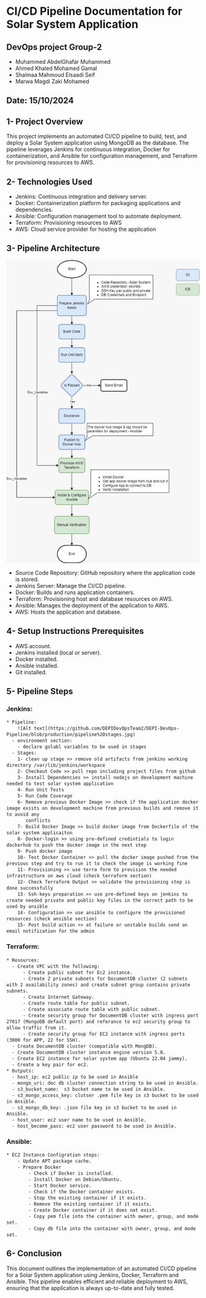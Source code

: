 # CI/CD Pipeline Documentation for Solar System Application

## DevOps project Group-2 
- Muhammed AbdelGhafar Muhammed
- Ahmed Khaled Mohamed Gamal
- Shaimaa Mahmoud Elsaadi Seif
- Marwa Magdi Zaki Mohamed

## Date: 15/10/2024

## 1- Project Overview
This project implements an automated CI/CD pipeline to build, test, and deploy a Solar System application using MongoDB as the database. The pipeline leverages Jenkins for continuous integration, Docker for containerization, and Ansible for configuration management, and Terraform for provisioning resources to AWS.

## 2- Technologies Used
- Jenkins: Continuous integration and delivery server.
- Docker: Containerization platform for packaging applications and dependencies.
- Ansible: Configuration management tool to automate deployment.
- Terraform: Provisioning resources to AWS
- AWS: Cloud service provider for hosting the application

## 3- Pipeline Architecture
![Alt text](https://github.com/DEPIDevOpsTeam2/DEPI-DevOps-Pipeline/blob/production/pipeline%20architecture.jpg)
- Source Code Repository: GitHub repository where the application code is stored.
- Jenkins Server: Manage the CI/CD pipeline.
- Docker: Builds and runs application containers.
- Terraform: Provisioning host and database resources on AWS.
- Ansible: Manages the deployment of the application to AWS.
- AWS: Hosts the application and database.

## 4- Setup Instructions Prerequisites
- AWS account.
- Jenkins installed (local or server).
- Docker installed.
- Ansible installed.
- Git installed.

## 5- Pipeline Steps
  ### Jenkins:
    * Pipeline:
        ![Alt text](https://github.com/DEPIDevOpsTeam2/DEPI-DevOps-Pipeline/blob/production/pipeline%20stages.jpg)
      - environment section:
        - declare golabl variables to be used in stages
      - Stages:
        1- clean up stage >> remove old artifacts from jenkins working directory /var/lib/jenkins/workspace
        2- Checkout Code >> pull repo including project files from github
        3- Install Dependencies >> install nodejs on development machine needed to test solar system application
        4- Run Unit Tests
        5- Run Code Coverage
        6- Remove previous Docker Image >> check if the application docker image exists on development machine from previous builds and remove it to avoid any     
           conflicts
        7- Build Docker Image >> build docker image from Dockerfile of the solar system applicaiton
        8- Docker-login >> using pre-defined credintials to login dockerhub to push the docker image in the next step
        9- Push docker image
        10- Test Docker Container >> pull the docker image pushed from the previous step and try to run it to check the image is working fine
        11- Provisioning >> use terra form to provision the needed infrastructure on aws cloud (check terraform section)
        12- Check Terraform Output >> validate the provisioning step is done successfully
        13- Ssh-keys preparation >> use pre-defined keys on jenkins to create needed private and public key files in the correct path to be used by ansible
        14- Configuration >> use ansible to configure the provisioned resources (check ansible section)
        15- Post build action >> at failure or unstable builds send an email notification for the admin
        
  
  ### Terraform:
    * Resources:
      - Create VPC with the following:
          - Create public subnet for Ec2 instance.
          - Create 2 private subnets for DocumentDB cluster (2 subnets with 2 availability zones) and create subnet group contains private subnets.
          - Create Internet Gateway.
          - Create route table for public subnet.
          - Create associate route table with public subnet.
          - Create security group for DocumentDB cluster with ingress port 27017 (MongoDB default port) and referance to ec2 security group to allow traffic from it.
          - Create security group for EC2 instance with ingress ports (3000 for APP, 22 for SSH).
      - Create DocumentDB cluster (compatible with MongDB).
      - Create DocumentDB cluster instance engine version 5.0.
      - Create EC2 instance for solar system app (Ubuntu 22.04 jammy).
      - Create a key pair for ec2.
    * Outputs:
      - host_ip: ec2 public ip to be used in Ansible
      - mongo_uri: doc db cluster connection string to be used in Ansible.
      - s3_bucket_name:  s3 bucket name to be used in Ansible.
      - s3_mongo_access_key: clutser .pem file key in s3 bucket to be used in Ansible.
      - s3_mongo_db_key: .json file key in s3 bucket to be used in Ansible.
      - host_user: ec2 user name to be used in Ansible.
      - host_become_pass: ec2 user password to be used in Ansible.
  
  ### Ansible:
    * EC2 Instance Configration steps:
        - Update APT package cache.
        - Prepare Docker
            - Check if Docker is installed.
            - Install Docker on Debian/Ubuntu.
            - Start Docker service.
            - Check if the Docker container exists.
            - Stop the existing container if it exists.
            - Remove the existing container if it exists.
            - Create Docker container if it does not exist.
            - Copy pem file into the container with owner, group, and mode set.
            - Copy db file into the container with owner, group, and mode set.
            
## 6- Conclusion
This document outlines the implementation of an automated CI/CD pipeline for a Solar System application using Jenkins, Docker, Terraform and Ansible. This pipeline enables efficient and reliable deployment to AWS, ensuring that the application is always up-to-date and fully tested.
